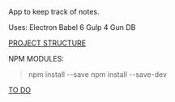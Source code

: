 App to keep track of notes.

Uses:
Electron
Babel 6
Gulp 4
Gun DB

[PROJECT STRUCTURE](./docs/project_structure.md)

NPM MODULES:
>npm install --save
>npm install --save-dev

[TO DO](./docs/todo.md)
